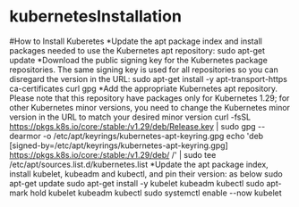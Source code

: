 # kubernetesInstallation
#How to Install Kuberetes
*Update the apt package index and install packages needed to use the Kubernetes apt repository:
sudo apt-get update
*Download the public signing key for the Kubernetes package repositories. The same signing key is used for all repositories so you can disregard the version in the URL:
sudo apt-get install -y apt-transport-https ca-certificates curl gpg
*Add the appropriate Kubernetes apt repository. Please note that this repository have packages only for Kubernetes 1.29; for other Kubernetes minor versions, you need to change the Kubernetes minor version in the URL to match your desired minor version
curl -fsSL https://pkgs.k8s.io/core:/stable:/v1.29/deb/Release.key | sudo gpg --dearmor -o /etc/apt/keyrings/kubernetes-apt-keyring.gpg
echo 'deb [signed-by=/etc/apt/keyrings/kubernetes-apt-keyring.gpg] https://pkgs.k8s.io/core:/stable:/v1.29/deb/ /' | sudo tee /etc/apt/sources.list.d/kubernetes.list
*Update the apt package index, install kubelet, kubeadm and kubectl, and pin their version: as below
sudo apt-get update
sudo apt-get install -y kubelet kubeadm kubectl
sudo apt-mark hold kubelet kubeadm kubectl
sudo systemctl enable --now kubelet
